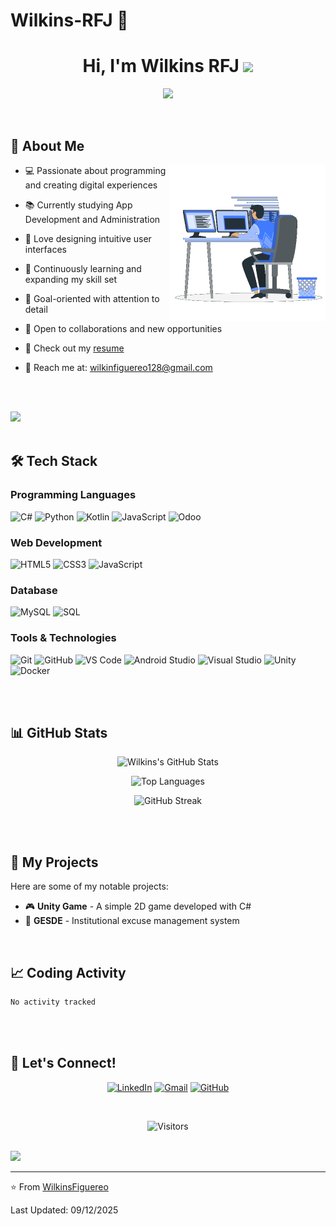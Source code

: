 # Wilkins-RFJ 👋

<h1 align="center"><b>Hi, I'm Wilkins RFJ </b><img src="https://media.giphy.com/media/hvRJCLFzcasrR4ia7z/giphy.gif" width="35"></h1>

<p align="center">
  <a href="https://github.com/WilkinsFiguereo"><img src="https://readme-typing-svg.herokuapp.com?font=Time+New+Roman&color=cyan&size=25&center=true&vCenter=true&width=600&height=100&lines=Assalamu+O+Alaikum+Warahmatullah..&hearts;++;Self-taught+Front-End+Developer,;Computer+Science+Student,;CTF+Newbie,;Active+Learner/Researcher,;Love+to+learn+new+stuffs..<3"></a>
</p>

<br>

## 🌟 **About Me**

<picture> 
  <img align="right" src="https://github.com/0xAbdulKhalid/0xAbdulKhalid/raw/main/assets/mdImages/Right_Side.gif" width="250px">
</picture>

- 💻 Passionate about programming and creating digital experiences
- 📚 Currently studying App Development and Administration
- 🎨 Love designing intuitive user interfaces
- 🌱 Continuously learning and expanding my skill set
- 🎯 Goal-oriented with attention to detail
- 🤝 Open to collaborations and new opportunities

- 📄 Check out my [resume](https://drive.google.com/file/d/1l2nXXN4kwyVvrQmIZBpErwHY7a2nz7uU/view?usp=sharing)
- 📧 Reach me at: wilkinfiguereo128@gmail.com

<br><br>

<img src="https://user-images.githubusercontent.com/73097560/115834477-dbab4500-a447-11eb-908a-139a6edaec5c.gif">
<br><br>

## 🛠️ **Tech Stack**

### **Programming Languages**
![C#](https://img.shields.io/badge/C%23-239120?style=for-the-badge&logo=c-sharp&logoColor=white)
![Python](https://img.shields.io/badge/Python-3776AB?style=for-the-badge&logo=python&logoColor=white)
![Kotlin](https://img.shields.io/badge/Kotlin-7F52FF?style=for-the-badge&logo=kotlin&logoColor=white)
![JavaScript](https://img.shields.io/badge/JavaScript-F7DF1E?style=for-the-badge&logo=javascript&logoColor=black)
![Odoo](https://img.shields.io/badge/Odoo-16.0-7A3E9C?style=for-the-badge&logo=odoo&logoColor=white)


### **Web Development**
![HTML5](https://img.shields.io/badge/HTML5-E34F26?style=for-the-badge&logo=html5&logoColor=white)
![CSS3](https://img.shields.io/badge/CSS3-1572B6?style=for-the-badge&logo=css3&logoColor=white)
![JavaScript](https://img.shields.io/badge/JavaScript-F7DF1E?style=for-the-badge&logo=javascript&logoColor=black)

### **Database**
![MySQL](https://img.shields.io/badge/MySQL-4479A1?style=for-the-badge&logo=mysql&logoColor=white)
![SQL](https://img.shields.io/badge/SQL-CC2927?style=for-the-badge&logo=microsoft-sql-server&logoColor=white)

### **Tools & Technologies**
![Git](https://img.shields.io/badge/Git-F05032?style=for-the-badge&logo=git&logoColor=white)
![GitHub](https://img.shields.io/badge/GitHub-181717?style=for-the-badge&logo=github&logoColor=white)
![VS Code](https://img.shields.io/badge/VS_Code-007ACC?style=for-the-badge&logo=visual-studio-code&logoColor=white)
![Android Studio](https://img.shields.io/badge/Android_Studio-3DDC84?style=for-the-badge&logo=android-studio&logoColor=white)
![Visual Studio](https://img.shields.io/badge/Visual_Studio-5C2D91?style=for-the-badge&logo=visual-studio&logoColor=white)
![Unity](https://img.shields.io/badge/Unity-000000?style=for-the-badge&logo=unity&logoColor=white)
![Docker](https://img.shields.io/badge/Docker-2496ED?style=for-the-badge&logo=docker&logoColor=white)


<br><br>

## 📊 **GitHub Stats**

<div align="center">
  
![Wilkins's GitHub Stats](https://github-readme-stats.vercel.app/api?username=WilkinsFiguereo&show_icons=true&theme=radical&count_private=true&hide_border=true)
  
![Top Languages](https://github-readme-stats.vercel.app/api/top-langs/?username=WilkinsFiguereo&layout=compact&theme=radical&hide_border=true)
  
![GitHub Streak](https://streak-stats.demolab.com/?user=WilkinsFiguereo&theme=radical&hide_border=true)

</div>

<br><br>

## 🎨 **My Projects**

Here are some of my notable projects:

- 🎮 **Unity Game** - A simple 2D game developed with C#
- 💼 **GESDE** - Institutional excuse management system

<br>

## 📈 **Coding Activity**

<!--START_SECTION:waka-->

```txt
No activity tracked
```

<!--END_SECTION:waka-->

<br><br>

## 🤝 **Let's Connect!**

<div align="center">
  
[![LinkedIn](https://img.shields.io/badge/LinkedIn-Wilkins_Figuereo-0077B5?style=for-the-badge&logo=linkedin&logoColor=white)](https://linkedin.com/in/wilkins-radhames-figuereo-jiménez-5b3883298)
[![Gmail](https://img.shields.io/badge/Gmail-wilkinfiguereo128-D14836?style=for-the-badge&logo=gmail&logoColor=white)](mailto:wilkinfiguereo128@gmail.com)
[![GitHub](https://img.shields.io/badge/GitHub-WilkinsFiguereo-181717?style=for-the-badge&logo=github&logoColor=white)](https://github.com/WilkinsFiguereo)

</div>

<br>

<div align="center">
  
![Visitors](https://komarev.com/ghpvc/?username=WilkinsFiguereo&style=flat-square&color=blueviolet)

</div>

<br>

<img src="https://user-images.githubusercontent.com/73097560/115834477-dbab4500-a447-11eb-908a-139a6edaec5c.gif">

---
⭐️ From [WilkinsFiguereo](https://github.com/WilkinsFiguereo)

Last Updated: 09/12/2025
